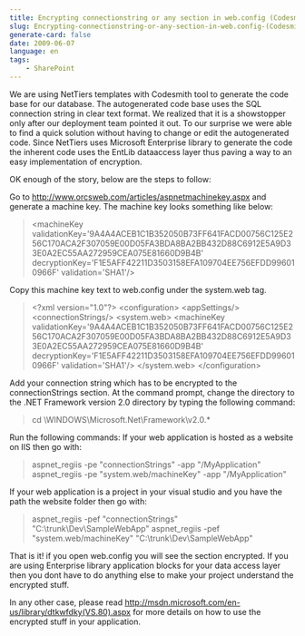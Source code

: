 ```yaml
---
title: Encrypting connectionstring or any section in web.config (Codesmith, Nettiers)
slug: Encrypting-connectionstring-or-any-section-in-web.config-(Codesmith-Nettiers)
generate-card: false
date: 2009-06-07
language: en
tags:
    - SharePoint
---
```



We are using NetTiers templates with Codesmith tool to generate the code base for our database. The autogenerated code base uses the SQL connection string in clear text format. We realized that it is a showstopper only after our deployment team pointed it out. To our surprise we were able to find a quick solution without having to change or edit the autogenerated code. Since NetTiers uses Microsoft Enterprise library to generate the code the inherent code uses the EntLib dataaccess layer thus paving a way to an easy implementation of encryption.



OK enough of the story, below are the steps to follow:



Go to <http://www.orcsweb.com/articles/aspnetmachinekey.aspx> and generate a machine key. The machine key looks something like below:

> &lt;machineKey validationKey='9A4A4ACEB1C1B352050B73FF641FACD00756C125E256C170ACA2F307059E00D05FA3BDA8BA2BB432D88C6912E5A9D33E0A2EC55AA272959CEA075E81660D9B4B' decryptionKey='F1E5AFF42211D3503158EFA109704EE756EFDD996010966F' validation='SHA1'/>

Copy this machine key text to web.config under the system.web tag.

> &lt;?xml version="1.0"?> &lt;configuration> &lt;appSettings/> &lt;connectionStrings/> &lt;system.web> &lt;machineKey validationKey='9A4A4ACEB1C1B352050B73FF641FACD00756C125E256C170ACA2F307059E00D05FA3BDA8BA2BB432D88C6912E5A9D33E0A2EC55AA272959CEA075E81660D9B4B' decryptionKey='F1E5AFF42211D3503158EFA109704EE756EFDD996010966F' validation='SHA1'/> &lt;/system.web> &lt;/configuration>

Add your connection string which has to be encrypted to the connectionStrings section. At the command prompt, change the directory to the .NET Framework version 2.0 directory by typing the following command:

> cd \\WINDOWS\\Microsoft.Net\\Framework\\v2.0.\*

Run the following commands: If your web application is hosted as a website on IIS then go with:

> aspnet_regiis -pe "connectionStrings" -app "/MyApplication" aspnet_regiis -pe "system.web/machineKey" -app "/MyApplication"

If your web application is a project in your visual studio and you have the path the website folder then go with:

> aspnet_regiis -pef "connectionStrings" "C:\\trunk\\Dev\\SampleWebApp" aspnet_regiis -pef "system.web/machineKey" "C:\\trunk\\Dev\\SampleWebApp"

That is it! if you open web.config you will see the section encrypted. If you are using Enterprise library application blocks for your data access layer then you dont have to do anything else to make your project understand the encrypted stuff.



In any other case, please read <http://msdn.microsoft.com/en-us/library/dtkwfdky(VS.80).aspx> for more details on how to use the encrypted stuff in your application.